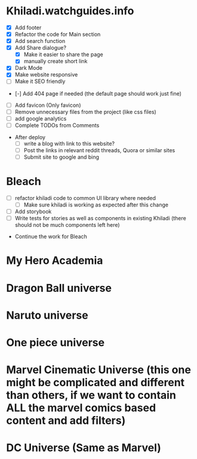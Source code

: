 # Khiladi.watchguides.info

- [x] Add footer
- [x] Refactor the code for Main section
- [x] Add search function
- [x] Add Share dialogue?
  - [x] Make it easier to share the page
  - [x] manually create short link
- [x] Dark Mode
- [x] Make website responsive
- [ ] Make it SEO friendly
- [-] Add 404 page if needed (the default page should work just fine)
- [ ] Add favicon (Only favicon)
- [ ] Remove unnecessary files from the project (like css files)
- [ ] add google analytics
- [ ] Complete TODOs from Comments
- After deploy
  - [ ] write a blog with link to this website?
  - [ ] Post the links in relevant reddit threads, Quora or similar sites
  - [ ] Submit site to google and bing

# Bleach

- [ ] refactor khiladi code to common UI library where needed
  - [ ] Make sure khiladi is working as expected after this change
- [ ] Add storybook
- [ ] Write tests for stories as well as components in existing Khiladi (there should not be much components left here)
- Continue the work for Bleach

# My Hero Academia

# Dragon Ball universe

# Naruto universe

# One piece universe

# Marvel Cinematic Universe (this one might be complicated and different than others, if we want to contain ALL the marvel comics based content and add filters)

# DC Universe (Same as Marvel)
